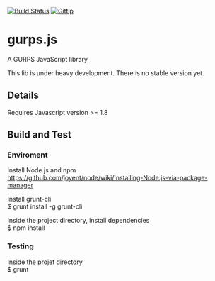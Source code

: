 [![Build Status](https://travis-ci.org/josmardias/gurpsjs.svg?branch=master)](https://travis-ci.org/josmardias/gurpsjs)
[![Gittip](https://img.shields.io/gittip/josmardias.png)](https://www.gittip.com/josmardias/)

gurps.js
=====

A GURPS JavaScript library

This lib is under heavy development.
There is no stable version yet.

## Details

Requires Javascript version >= 1.8

## Build and Test

### Enviroment

Install Node.js and npm  
https://github.com/joyent/node/wiki/Installing-Node.js-via-package-manager

Install grunt-cli  
$ grunt install -g grunt-cli

Inside the project directory, install dependencies  
$ npm install

### Testing

Inside the projet directory  
$ grunt
